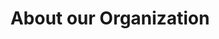 ---
title: About our Organization
subTitle: People Helping People
imgSrc: https://pub-14b6e6c1e28d49cbb9491101304b9098.r2.dev/team-group-photo.png
---